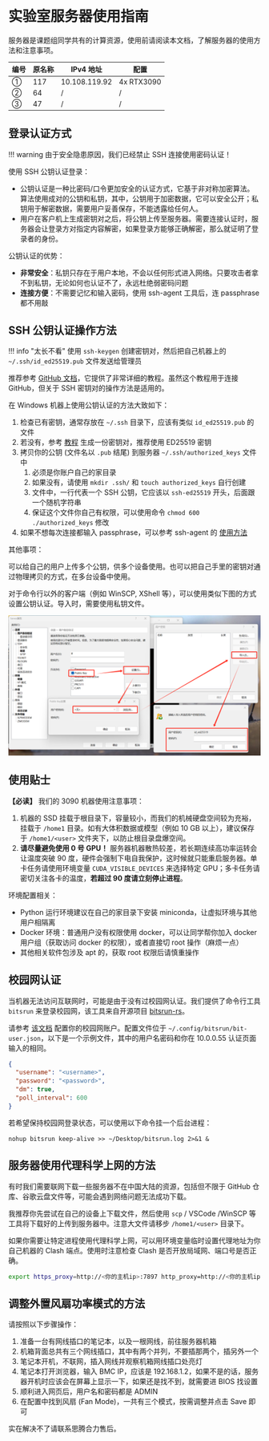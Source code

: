 # 实验室服务器使用指南

服务器是课题组同学共有的计算资源，使用前请阅读本文档，了解服务器的使用方法和注意事项。

| 编号  | 原名称 | IPv4 地址       | 配置         |
| --- | --- | ------------- | ---------- |
| ①   | 117 | 10.108.119.92 | 4x RTX3090 |
| ②   | 64  | /             | /          |
| ③   | 47  | /             | /          |

## 登录认证方式

!!! warning
    由于安全隐患原因，我们已经禁止 SSH 连接使用密码认证！

使用 SSH 公钥认证登录：

- 公钥认证是一种比密码/口令更加安全的认证方式，它基于非对称加密算法。算法使用成对的公钥和私钥，其中，公钥用于加密数据，它可以安全公开；私钥用于解密数据，需要用户妥善保存，不能透露给任何人。
- 用户在客户机上生成密钥对之后，将公钥上传至服务器。需要连接认证时，服务器会让登录方对指定内容解密，如果登录方能够正确解密，那么就证明了登录者的身份。

公钥认证的优势：

- **非常安全**：私钥只存在于用户本地，不会以任何形式进入网络。只要攻击者拿不到私钥，无论如何也认证不了，永远杜绝弱密码问题
- **连接方便**：不需要记忆和输入密码，使用 ssh-agent 工具后，连 passphrase 都不用敲

## SSH 公钥认证操作方法

!!! info "太长不看"
    使用 `ssh-keygen` 创建密钥对，然后把自己机器上的 `~/.ssh/id_ed25519.pub` 文件发送给管理员

推荐参考 [GitHub 文档](https://docs.github.com/zh/authentication/connecting-to-github-with-ssh)，它提供了非常详细的教程。虽然这个教程用于连接 GitHub，但关于 SSH 密钥对的操作方法是适用的。

在 Windows 机器上使用公钥认证的方法大致如下：

1. 检查已有密钥，通常存放在 `~/.ssh` 目录下，应该有类似 `id_ed25519.pub` 的文件
2. 若没有，参考 [教程](https://docs.github.com/zh/authentication/connecting-to-github-with-ssh/generating-a-new-ssh-key-and-adding-it-to-the-ssh-agent#generating-a-new-ssh-key) 生成一份密钥对，推荐使用 ED25519 密钥
3. 拷贝你的公钥 (文件名以 `.pub` 结尾) 到服务器 `~/.ssh/authorized_keys` 文件中
	1. 必须是你账户自己的家目录
	2. 如果没有，请使用 `mkdir .ssh/` 和 `touch authorized_keys` 自行创建
	3. 文件中，一行代表一个 SSH 公钥，它应该以 `ssh-ed25519` 开头，后面跟一个随机字符串
	4. 保证这个文件你自己有权限，可以使用命令 `chmod 600 ./authorized_keys` 修改
4. 如果不想每次连接都输入 passphrase，可以参考 ssh-agent 的 [使用方法](https://docs.github.com/zh/authentication/connecting-to-github-with-ssh/generating-a-new-ssh-key-and-adding-it-to-the-ssh-agent#adding-your-ssh-key-to-the-ssh-agent)

其他事项：

可以给自己的用户上传多个公钥，供多个设备使用。也可以把自己手里的密钥对通过物理拷贝的方式，在多台设备中使用。

对于命令行以外的客户端（例如 WinSCP, XShell 等），可以使用类似下图的方式设置公钥认证。导入时，需要使用私钥文件。

![fd5a723ad2ad5283f1f5f9f7a6cf2ba.png](../assets/fd5a723ad2ad5283f1f5f9f7a6cf2ba.png)

## 使用贴士

**【必读】** 我们的 3090 机器使用注意事项：

1. 机器的 SSD 挂载于根目录下，容量较小，而我们的机械硬盘空间较为充裕，挂载于 `/home1` 目录。如有大体积数据或模型（例如 10 GB 以上），建议保存于 `/home1/<user>` 文件夹下，以防止根目录盘爆空间。
2. **请尽量避免使用 0 号 GPU！** 服务器机器散热较差，若长期连续高功率运转会让温度突破 90 度，硬件会强制下电自我保护，这时候就只能重启服务器。单卡任务请使用环境变量 `CUDA_VISIBLE_DEVICES` 来选择特定 GPU；多卡任务请密切关注各卡的温度，**若超过 90 度请立刻停止进程**。

环境配置相关：

- Python 运行环境建议在自己的家目录下安装 miniconda，让虚拟环境与其他用户相隔离
- Docker 环境：普通用户没有权限使用 docker，可以让同学帮你加入 docker 用户组（获取访问 docker 的权限），或者直接切 root 操作（麻烦一点）
- 其他相关软件包涉及 apt 的，获取 root 权限后请慎重操作

## 校园网认证

当机器无法访问互联网时，可能是由于没有过校园网认证。我们提供了命令行工具 `bitsrun` 来登录校园网，该工具来自开源项目 [bitsrun-rs](https://github.com/spencerwooo/bitsrun-rs)。

请参考 [该文档](https://github.com/spencerwooo/bitsrun-rs?tab=readme-ov-file#config-and-credentials) 配置你的校园网账户。配置文件位于 `~/.config/bitsrun/bit-user.json`，以下是一个示例文件，其中的用户名密码和你在 10.0.0.55 认证页面输入的相同。

```json
{
  "username": "<username>",
  "password": "<password>",
  "dm": true,
  "poll_interval": 600
}
```

若希望保持校园网登录状态，可以使用以下命令挂一个后台进程：

```shell
nohup bitsrun keep-alive >> ~/Desktop/bitsrun.log 2>&1 &
```

## 服务器使用代理科学上网的方法

有时我们需要联网下载一些服务器不在中国大陆的资源，包括但不限于 GitHub 仓库、谷歌云盘文件等，可能会遇到网络问题无法成功下载。

我推荐你先尝试在自己的设备上下载文件，然后使用 `scp` / VSCode /WinSCP 等工具将下载好的上传到服务器中。注意大文件请移步 `/home1/<user>` 目录下。

如果你需要让特定进程使用代理科学上网，可以用环境变量临时设置代理地址为你自己机器的 Clash 端点。使用时注意检查 Clash 是否开放局域网、端口号是否正确。

```bash
export https_proxy=http://<你的主机ip>:7897 http_proxy=http://<你的主机ip>:7897
```

## 调整外置风扇功率模式的方法

请按照以下步骤操作：

1. 准备一台有网线插口的笔记本，以及一根网线，前往服务器机箱
2. 机箱背面总共有三个网线插口，其中有两个并列，不要插那两个，插另外一个
3. 笔记本开机，不联网，插入网线并观察机箱网线插口处亮灯
4. 笔记本打开浏览器，输入 BMC IP，应该是 192.168.1.2，如果不是的话，服务器开机时应该会在屏幕上显示一下，如果还是找不到，就需要进 BIOS 找设置
5. 顺利进入网页后，用户名和密码都是 ADMIN
6. 在配置中找到风扇 (Fan Mode)，一共有三个模式，按需调整并点击 Save 即可

实在解决不了请联系思腾合力售后。
